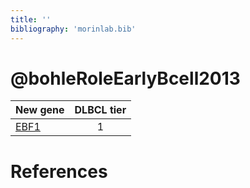 ```yaml
---
title: ''
bibliography: 'morinlab.bib'
---
```


# @bohleRoleEarlyBcell2013
|New gene|DLBCL tier|
|:-|:-:|
|[EBF1](EBF1)|1 |

# References


